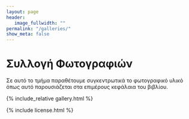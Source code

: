 ```yaml
---
layout: page
header:
   image_fullwidth: ""
permalink: "/galleries/"
show_meta: false
---
```


# Συλλογή Φωτογραφιών

Σε αυτό το τμήμα παραθέτουμε συγκεντρωτικά το φωτογραφικό υλικό όπως αυτό παρουσιάζεται στα επιμέρους κεφάλαια του βιβλίου.


{% include_relative gallery.html %}

{% include license.html %}
